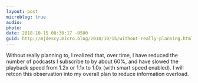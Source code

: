 ```yaml
---
layout: post
microblog: true
audio: 
photo: 
date: 2018-10-15 08:30:17 -0500
guid: http://mjdescy.micro.blog/2018/10/15/without-really-planning.html
---
```

Without really planning to, I realized that, over time, I have reduced the number of podcasts I subscribe to by about 60%, and have slowed the playback speed from 1.2x or 1.1x to 1.0x (with smart speed enabled). I will retcon this observation into my overall plan to reduce information overload.
